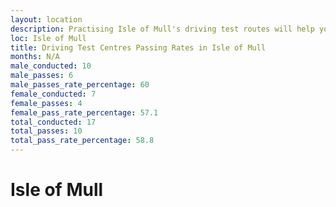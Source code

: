 ```yaml
---
layout: location
description: Practising Isle of Mull's driving test routes will help you become more confident in your gear-changing abilities.
loc: Isle of Mull
title: Driving Test Centres Passing Rates in Isle of Mull
months: N/A
male_conducted: 10
male_passes: 6
male_passes_rate_percentage: 60
female_conducted: 7
female_passes: 4
female_pass_rate_percentage: 57.1
total_conducted: 17
total_passes: 10
total_pass_rate_percentage: 58.8
---
```


# Isle of Mull
